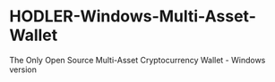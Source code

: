 # HODLER-Windows-Multi-Asset-Wallet
The Only Open Source Multi-Asset Cryptocurrency Wallet - Windows version
